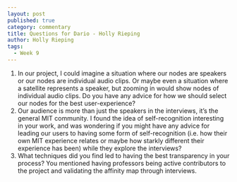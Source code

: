 ```yaml
---
layout: post
published: true
category: commentary
title: Questions for Dario - Holly Rieping
author: Holly Rieping
tags:
  - Week 9
---
```

1. In our project, I could imagine a situation where our nodes are speakers or our nodes are individual audio clips. Or maybe even a situation where a satellite represents a speaker, but zooming in would show nodes of individual audio clips. Do you have any advice for how we should select our nodes for the best user-experience?
2. Our audience is more than just the speakers in the interviews, it’s the general MIT community. I found the idea of self-recognition interesting in your work, and was wondering if you might have any advice for leading our users to having some form of self-recognition (i.e. how their own MIT experience relates or maybe how starkly different their experience has been) while they explore the interviews? 
3. What techniques did you find led to having the best transparency in your process? You mentioned having professors being active contributors to the project and validating the affinity map through interviews.


